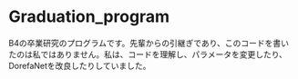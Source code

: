 # Graduation_program

B4の卒業研究のプログラムです。先輩からの引継ぎであり、このコードを書いたのは私ではありません。私は、コードを理解し、パラメータを変更したり、DorefaNetを改良したりしていました。
